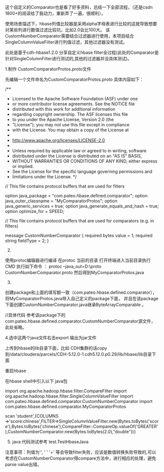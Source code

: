 这个自定义的Comparator也是看了好多资料，总结一下全部流程，（还是csdn 1800+的阅读给了我动力，重新弄了一遍，很顺利）。

使用场景描述下，hbase列值比较器是采用alpha字母表进行比较的这就导致想要对某些列进行数值过滤比较坑，比如2.0会比100大。
该CustomNumberComparator需要结合过滤器进行使用，本项目结合SingleColumnValueFilter进行列值过滤，其他过滤器没有测试。

此处是基于cdh-hbase1.2.0 分享自定义hbase filter全过程(此处的Comparator是针对SingleColumnFilter进行测试的,其他的过滤器并没具体测试)。

1.制作 CustomComparatorProtos.proto文件

先编辑一个文件命名为CustomComparatorProtos.proto 
具体内容如下： 

/** 
* Licensed to the Apache Software Foundation (ASF) under one 
* or more contributor license agreements. See the NOTICE file 
* distributed with this work for additional information 
* regarding copyright ownership. The ASF licenses this file 
* to you under the Apache License, Version 2.0 (the 
* "License"); you may not use this file except in compliance 
* with the License. You may obtain a copy of the License at 
* 
* http://www.apache.org/licenses/LICENSE-2.0 
* 
* Unless required by applicable law or agreed to in writing, software 
* distributed under the License is distributed on an "AS IS" BASIS, 
* WITHOUT WARRANTIES OR CONDITIONS OF ANY KIND, either express or implied. 
* See the License for the specific language governing permissions and 
* limitations under the License. 
*/

// This file contains protocol buffers that are used for filters

option java_package = "com.pateo.hbase.defined.comparator"; 
option java_outer_classname = "MyComparatorProtos"; 
option java_generic_services = true; 
option java_generate_equals_and_hash = true; 
option optimize_for = SPEED;

// This file contains protocol buffers that are used for comparators (e.g. in filters)

message CustomNumberComparator { 
required bytes value = 1; 
required string fieldType = 2; 
}


2.
使用protoc编辑器进行编译 
在protoc 当前的目录 打开终端进入当前目录执行 
CMD 执行如下命令 ：
protoc –java_out=D:\proto CustomNumberComparator.proto 
然后得到MyComparatorProtos.java

3.
创建package和上面的填写额一致（com.pateo.hbase.defined.comparator），将MyComparatorProtos.java导入自己定义的package下面，
并且在该package下面创建CustomNumberComparator.java继承ByteArrayComparable 。
 
//具体代码 参考该package下的com.pateo.hbase.defined.comparator.CustomNumberComparator源文件，此处省略。


4.选中这两个java文件右击export 输出为jar文件 

上传到hbase的lib目录下面，比如 CDH集群的话copy到/data/cloudera/parcels/CDH-5.12.0-1.cdh5.12.0.p0.29/lib/hbase/lib目录下面

重启hbase 

在hbase shell中引入以下 java包

import org.apache.hadoop.hbase.filter.CompareFilter 
import org.apache.hadoop.hbase.filter.SingleColumnValueFilter 
import com.pateo.hbase.defined.comparator.CustomNumberComparator
import com.pateo.hbase.defined.comparator.MyComparatorProtos


scan 'student',{COLUMNS =>'score:chinese',FILTER=>SingleColumnValueFilter.new(Bytes.toBytes('score'),Bytes.toBytes('chinese'),CompareFilter::CompareOp.valueOf('GREATER'),CustomNumberComparator.new(Bytes.toBytes(2.0),"double"))}


5. java 代码测试参考 test.TestHbaseJava


注意事项：列值为'', ' ' '+' 等会导致filter失败，应该是数值转换失败导致的,可以考虑在CustomNumberComparator得compare方法中，进行相应的处理，避免parse value出错。